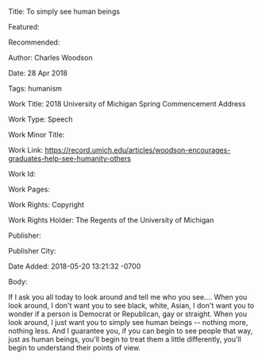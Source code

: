 Title: To simply see human beings

Featured: 

Recommended: 

Author: Charles Woodson

Date: 28 Apr 2018

Tags: humanism

Work Title: 2018 University of Michigan Spring Commencement Address

Work Type: Speech

Work Minor Title:  

Work Link: https://record.umich.edu/articles/woodson-encourages-graduates-help-see-humanity-others

Work Id:  

Work Pages:  

Work Rights:  Copyright

Work Rights Holder:  The Regents of the University of Michigan

Publisher:  

Publisher City:  

Date Added: 2018-05-20 13:21:32 -0700

Body:

If I ask you all today to look around and tell me who you see.... When you look around, I don't want you to see black, white, Asian, I don't want you to wonder if a person is Democrat or Republican, gay or straight. When you look around, I just want you to simply see human beings -- nothing more, nothing less. And I guarantee you, if you can begin to see people that way, just as human beings, you'll begin to treat them a little differently, you'll begin to understand their points of view. 


